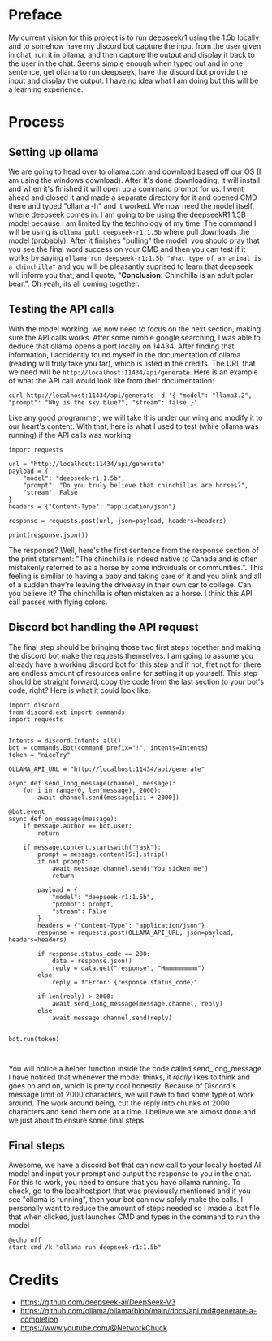 # Preface
My current vision for this project is to run deepseekr1 using the 1.5b locally and to somehow have my discord bot capture the input from the user given in chat, run it in ollama, and then capture the output and display it back to the user in the chat. Seems simple enough when typed out and in one sentence, get ollama to run deepseek, have the discord bot provide the input and display the output. I have no idea what I am doing but this will be a learning experience.

# Process
## Setting up ollama
We are going to head over to ollama.com and download based off our OS (I am using the windows download). After it's done downloading, it will install and when it's finished it will open up a command prompt for us. I went ahead and closed it and made a separate directory for it and opened CMD there and typed "ollama -h" and it worked. We now need the model itself, where deepseek comes in. I am going to be using the deepseekR1 1.5B model because I am limited by the technology of my time. The command I will be using is `ollama pull deepseek-r1:1.5b` where pull downloads the model (probably). After it finishes "pulling" the model, you should pray that you see the final word success on your CMD and then you can test if it works by saying `ollama run deepseek-r1:1.5b "What type of an animal is a chinchilla"` and you will be pleasantly suprised to learn that deepseek will inform you that, and I quote, "**Conclusion:** Chinchilla is an adult polar bear.". Oh yeah, its all coming together.

## Testing the API calls
With the model working, we now need to focus on the next section, making sure the API calls works. After some nimble google searching, I was able to deduce that ollama opens a port locally on 14434. After finding that information, I accidently found myself in the documentation of ollama (reading will truly take you far), which is listed in the credits. The URL that we need will be `http://localhost:11434/api/generate`. Here is an example of what the API call would look like from their documentation: 

`curl http://localhost:11434/api/generate -d '{
  "model": "llama3.2",
  "prompt": "Why is the sky blue?",
  "stream": false
}'`

Like any good programmer, we will take this under our wing and modify it to our heart's content. With that, here is what I used to test (while ollama was running) if the API calls was working

```
import requests

url = "http://localhost:11434/api/generate"
payload = {
    "model": "deepseek-r1:1.5b",
    "prompt": "Do you truly believe that chinchillas are horses?",
    "stream": False
}
headers = {"Content-Type": "application/json"}

response = requests.post(url, json=payload, headers=headers)

print(response.json())
```

The response? Well, here's the first sentence from the response section of the print statement: "The chinchilla is indeed native to Canada and is often mistakenly referred to as a horse by some individuals or communities.". This feeling is similiar to having a baby and taking care of it and you blink and all of a sudden they're leaving the driveway in their own car to college. Can you believe it? The chinchilla is often mistaken as a horse. I think this API call passes with flying colors. 

## Discord bot handling the API request
The final step should be bringing those two first steps together and making the discord bot make the requests themselves. I am going to assume you already have a working discord bot for this step and if not, fret not for there are endless amount of resources online for setting it up yourself. This step should be straight forward, copy the code from the last section to your bot's code, right? Here is what it could look like:

```
import discord
from discord.ext import commands
import requests


Intents = discord.Intents.all()
bot = commands.Bot(command_prefix="!", intents=Intents)
token = "niceTry"

OLLAMA_API_URL = "http://localhost:11434/api/generate"

async def send_long_message(channel, message):
    for i in range(0, len(message), 2000):
        await channel.send(message[i:i + 2000])

@bot.event
async def on_message(message):
    if message.author == bot.user:
        return

    if message.content.startswith("!ask"):
        prompt = message.content[5:].strip()
        if not prompt:
            await message.channel.send("You sicken me")
            return

        payload = {
            "model": "deepseek-r1:1.5b",
            "prompt": prompt,
            "stream": False
        }
        headers = {"Content-Type": "application/json"}
        response = requests.post(OLLAMA_API_URL, json=payload, headers=headers)

        if response.status_code == 200:
            data = response.json()
            reply = data.get("response", "Hmmmmmmmmm")
        else:
            reply = f"Error: {response.status_code}"

        if len(reply) > 2000:
            await send_long_message(message.channel, reply)
        else:
            await message.channel.send(reply)


bot.run(token)



```


You will notice a helper function inside the code called send_long_message. I have noticed that whenever the model thinks, it _really_ likes to think and goes on and on, which is pretty cool honestly. Because of Discord's message limit of 2000 characters, we will have to find some type of work around. The work around being, cut the reply into chunks of 2000 characters and send them one at a time. I believe we are almost done and we just about to ensure some final steps

## Final steps

Awesome, we have a discord bot that can now call to your locally hosted AI model and input your prompt and output the response to you in the chat. For this to work, you need to ensure that you have ollama running. To check, go to the localhost:port that was previously mentioned and if you see "ollama is running", then your bot can now safely make the calls. I personally want to reduce the amount of steps needed so I made a .bat file that when clicked, just launches CMD and types in the command to run the model

```
@echo off
start cmd /k "ollama run deepseek-r1:1.5b"
```












# Credits
- https://github.com/deepseek-ai/DeepSeek-V3
- https://github.com/ollama/ollama/blob/main/docs/api.md#generate-a-completion
- https://www.youtube.com/@NetworkChuck
